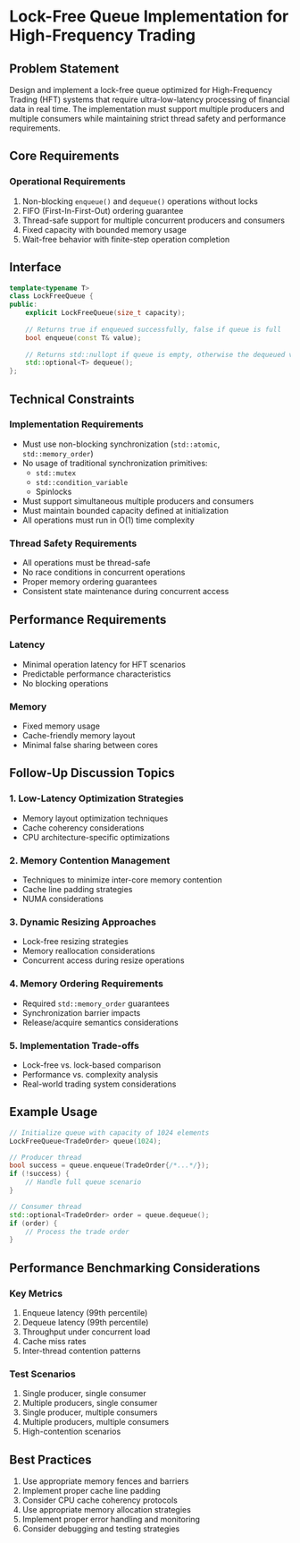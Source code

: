 # Lock-Free Queue Implementation for High-Frequency Trading

## Problem Statement

Design and implement a lock-free queue optimized for High-Frequency Trading (HFT) systems that require ultra-low-latency processing of financial data in real time. The implementation must support multiple producers and multiple consumers while maintaining strict thread safety and performance requirements.

## Core Requirements

### Operational Requirements
1. Non-blocking `enqueue()` and `dequeue()` operations without locks
2. FIFO (First-In-First-Out) ordering guarantee
3. Thread-safe support for multiple concurrent producers and consumers
4. Fixed capacity with bounded memory usage
5. Wait-free behavior with finite-step operation completion

## Interface

```cpp
template<typename T>
class LockFreeQueue {
public:
    explicit LockFreeQueue(size_t capacity);
    
    // Returns true if enqueued successfully, false if queue is full
    bool enqueue(const T& value);
    
    // Returns std::nullopt if queue is empty, otherwise the dequeued value
    std::optional<T> dequeue();
};
```

## Technical Constraints

### Implementation Requirements
- Must use non-blocking synchronization (`std::atomic`, `std::memory_order`)
- No usage of traditional synchronization primitives:
  - `std::mutex`
  - `std::condition_variable`
  - Spinlocks
- Must support simultaneous multiple producers and consumers
- Must maintain bounded capacity defined at initialization
- All operations must run in O(1) time complexity

### Thread Safety Requirements
- All operations must be thread-safe
- No race conditions in concurrent operations
- Proper memory ordering guarantees
- Consistent state maintenance during concurrent access

## Performance Requirements

### Latency
- Minimal operation latency for HFT scenarios
- Predictable performance characteristics
- No blocking operations

### Memory
- Fixed memory usage
- Cache-friendly memory layout
- Minimal false sharing between cores

## Follow-Up Discussion Topics

### 1. Low-Latency Optimization Strategies
- Memory layout optimization techniques
- Cache coherency considerations
- CPU architecture-specific optimizations

### 2. Memory Contention Management
- Techniques to minimize inter-core memory contention
- Cache line padding strategies
- NUMA considerations

### 3. Dynamic Resizing Approaches
- Lock-free resizing strategies
- Memory reallocation considerations
- Concurrent access during resize operations

### 4. Memory Ordering Requirements
- Required `std::memory_order` guarantees
- Synchronization barrier impacts
- Release/acquire semantics considerations

### 5. Implementation Trade-offs
- Lock-free vs. lock-based comparison
- Performance vs. complexity analysis
- Real-world trading system considerations

## Example Usage

```cpp
// Initialize queue with capacity of 1024 elements
LockFreeQueue<TradeOrder> queue(1024);

// Producer thread
bool success = queue.enqueue(TradeOrder{/*...*/});
if (!success) {
    // Handle full queue scenario
}

// Consumer thread
std::optional<TradeOrder> order = queue.dequeue();
if (order) {
    // Process the trade order
}
```

## Performance Benchmarking Considerations

### Key Metrics
1. Enqueue latency (99th percentile)
2. Dequeue latency (99th percentile)
3. Throughput under concurrent load
4. Cache miss rates
5. Inter-thread contention patterns

### Test Scenarios
1. Single producer, single consumer
2. Multiple producers, single consumer
3. Single producer, multiple consumers
4. Multiple producers, multiple consumers
5. High-contention scenarios

## Best Practices

1. Use appropriate memory fences and barriers
2. Implement proper cache line padding
3. Consider CPU cache coherency protocols
4. Use appropriate memory allocation strategies
5. Implement proper error handling and monitoring
6. Consider debugging and testing strategies
